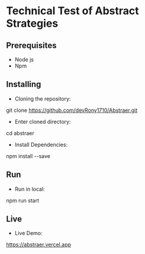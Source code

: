 # Technical Test of Abstract Strategies

## Prerequisites

- Node js
- Npm

## Installing

- Cloning the repository:

git clone https://github.com/devRony1710/Abstraer.git

- Enter cloned directory:

cd abstraer

- Install Dependencies:

npm install --save

## Run

- Run in local:

npm run start

## Live

- Live Demo:

https://abstraer.vercel.app
